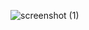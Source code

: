 ![screenshot (1)](https://github.com/eandreaja/eandreaja/assets/151876842/42b84605-3900-4c53-891f-1aebd06c07bc)
